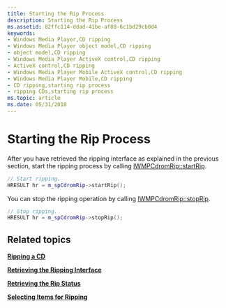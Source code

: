 ```yaml
---
title: Starting the Rip Process
description: Starting the Rip Process
ms.assetid: 82ffc114-ddad-41be-af80-6c1bd29cb0d4
keywords:
- Windows Media Player,CD ripping
- Windows Media Player object model,CD ripping
- object model,CD ripping
- Windows Media Player ActiveX control,CD ripping
- ActiveX control,CD ripping
- Windows Media Player Mobile ActiveX control,CD ripping
- Windows Media Player Mobile,CD ripping
- CD ripping,starting rip process
- ripping CDs,starting rip process
ms.topic: article
ms.date: 05/31/2018
---
```


# Starting the Rip Process

After you have retrieved the ripping interface as explained in the previous section, start the ripping process by calling [IWMPCdromRip::startRip](/windows/desktop/api/wmp/nf-wmp-iwmpcdromrip-startrip).


```C++
// Start ripping.
HRESULT hr = m_spCdromRip->startRip();

```



You can stop the ripping operation by calling [IWMPCdromRip::stopRip](/windows/desktop/api/wmp/nf-wmp-iwmpcdromrip-stoprip).


```C++
// Stop ripping.
HRESULT hr = m_spCdromRip->stopRip();

```



## Related topics

<dl> <dt>

[**Ripping a CD**](ripping-a-cd.md)
</dt> <dt>

[**Retrieving the Ripping Interface**](retrieving-the-ripping-interface.md)
</dt> <dt>

[**Retrieving the Rip Status**](retrieving-the-rip-status.md)
</dt> <dt>

[**Selecting Items for Ripping**](selecting-items-for-ripping.md)
</dt> </dl>

 

 




